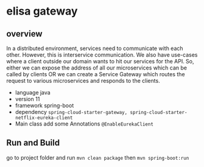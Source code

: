 # elisa gateway

## overview
In a distributed environment, services need to communicate with each other. However, this is interservice communication. We also have use-cases where a client outside our domain wants to hit our services for the API. So, either we can expose the address of all our microservices which can be called by clients OR we can create a Service Gateway which routes the request to various microservices and responds to the clients.
  - language    java 
  - version     11
  - framework   spring-boot
  - dependency  `spring-cloud-starter-gateway, spring-cloud-starter-netflix-eureka-client`
  - Main class add some Annotations `@EnableEurekaClient`

## Run and Build 
go to project folder and run `mvn clean package` then `mvn spring-boot:run`
